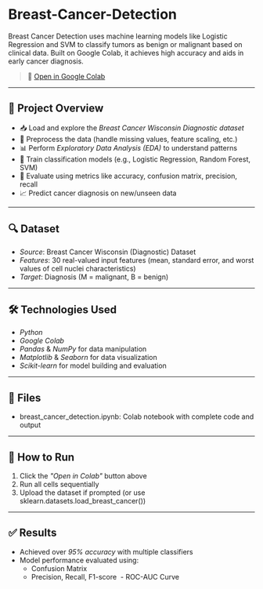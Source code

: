 # Breast-Cancer-Detection
Breast Cancer Detection uses machine learning models like Logistic Regression and SVM to classify tumors as benign or malignant based on clinical data. Built on Google Colab, it achieves high accuracy and aids in early cancer diagnosis.


> 📎 [Open in Google Colab](https://colab.research.google.com/drive/1dNMXnmvxqKs3h1LBIf-dIHqPP3oTye2l#scrollTo=BerRwPTdxdKa)

---

## 📌 Project Overview

- 📥 Load and explore the *Breast Cancer Wisconsin Diagnostic dataset*
- 🧹 Preprocess the data (handle missing values, feature scaling, etc.)
- 📊 Perform *Exploratory Data Analysis (EDA)* to understand patterns
- 🤖 Train classification models (e.g., Logistic Regression, Random Forest, SVM)
- 🎯 Evaluate using metrics like accuracy, confusion matrix, precision, recall
- 📈 Predict cancer diagnosis on new/unseen data

---

## 🔍 Dataset

- *Source*: Breast Cancer Wisconsin (Diagnostic) Dataset  
- *Features*: 30 real-valued input features (mean, standard error, and worst values of cell nuclei characteristics)
- *Target*: Diagnosis (M = malignant, B = benign)

---

## 🛠 Technologies Used

- *Python*
- *Google Colab*
- *Pandas* & *NumPy* for data manipulation
- *Matplotlib* & *Seaborn* for data visualization
- *Scikit-learn* for model building and evaluation

---

## 📁 Files

- breast_cancer_detection.ipynb: Colab notebook with complete code and output

---

## 🚀 How to Run

1. Click the *"Open in Colab"* button above  
2. Run all cells sequentially  
3. Upload the dataset if prompted (or use sklearn.datasets.load_breast_cancer())

---

## ✅ Results

- Achieved over *95% accuracy* with multiple classifiers
- Model performance evaluated using:
  - Confusion Matrix
  - Precision, Recall, F1-score
  - ROC-AUC Curve
